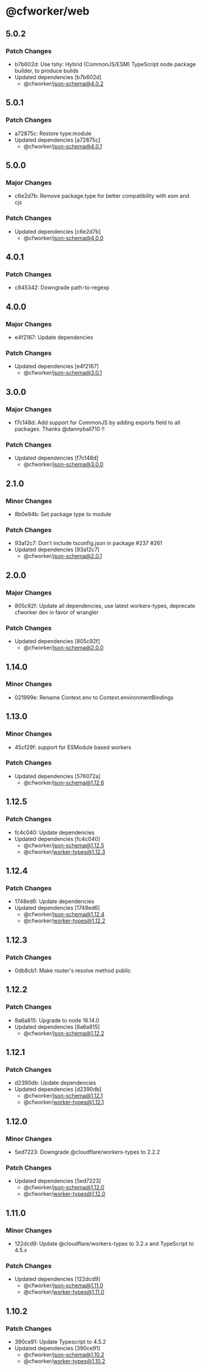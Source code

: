 # @cfworker/web

## 5.0.2

### Patch Changes

- b7b602d: Use tshy: Hybrid (CommonJS/ESM) TypeScript node package builder, to produce builds
- Updated dependencies [b7b602d]
  - @cfworker/json-schema@4.0.2

## 5.0.1

### Patch Changes

- a72875c: Restore type:module
- Updated dependencies [a72875c]
  - @cfworker/json-schema@4.0.1

## 5.0.0

### Major Changes

- c6e2d7b: Remove package.type for better compatibility with esm and cjs

### Patch Changes

- Updated dependencies [c6e2d7b]
  - @cfworker/json-schema@4.0.0

## 4.0.1

### Patch Changes

- c845342: Downgrade path-to-regexp

## 4.0.0

### Major Changes

- e4f2167: Update dependencies

### Patch Changes

- Updated dependencies [e4f2167]
  - @cfworker/json-schema@3.0.1

## 3.0.0

### Major Changes

- f7c148d: Add support for CommonJS by adding exports field to all packages. Thanks @dannyball710 !!

### Patch Changes

- Updated dependencies [f7c148d]
  - @cfworker/json-schema@3.0.0

## 2.1.0

### Minor Changes

- 8b0e94b: Set package type to module

### Patch Changes

- 93a12c7: Don't include tsconfig.json in package #237 #261
- Updated dependencies [93a12c7]
  - @cfworker/json-schema@2.0.1

## 2.0.0

### Major Changes

- 805c92f: Update all dependencies, use latest workers-types, deprecate cfworker dev in favor of wrangler

### Patch Changes

- Updated dependencies [805c92f]
  - @cfworker/json-schema@2.0.0

## 1.14.0

### Minor Changes

- 021999e: Rename Context.env to Context.environmentBindings

## 1.13.0

### Minor Changes

- 45cf29f: support for ESModule based workers

### Patch Changes

- Updated dependencies [576072a]
  - @cfworker/json-schema@1.12.6

## 1.12.5

### Patch Changes

- fc4c040: Update dependencies
- Updated dependencies [fc4c040]
  - @cfworker/json-schema@1.12.5
  - @cfworker/worker-types@1.12.3

## 1.12.4

### Patch Changes

- 1748ed6: Update dependencies
- Updated dependencies [1748ed6]
  - @cfworker/json-schema@1.12.4
  - @cfworker/worker-types@1.12.2

## 1.12.3

### Patch Changes

- 0db8cb1: Make router's resolve method public

## 1.12.2

### Patch Changes

- 8a6a815: Upgrade to node 16.14.0
- Updated dependencies [8a6a815]
  - @cfworker/json-schema@1.12.2

## 1.12.1

### Patch Changes

- d2390db: Update dependencies
- Updated dependencies [d2390db]
  - @cfworker/json-schema@1.12.1
  - @cfworker/worker-types@1.12.1

## 1.12.0

### Minor Changes

- 5ed7223: Downgrade @cloudflare/workers-types to 2.2.2

### Patch Changes

- Updated dependencies [5ed7223]
  - @cfworker/json-schema@1.12.0
  - @cfworker/worker-types@1.12.0

## 1.11.0

### Minor Changes

- 122dcd9: Update @cloudflare/workers-types to 3.2.x and TypeScript to 4.5.x

### Patch Changes

- Updated dependencies [122dcd9]
  - @cfworker/json-schema@1.11.0
  - @cfworker/worker-types@1.11.0

## 1.10.2

### Patch Changes

- 390ce91: Update Typescript to 4.5.2
- Updated dependencies [390ce91]
  - @cfworker/json-schema@1.10.2
  - @cfworker/worker-types@1.10.2
